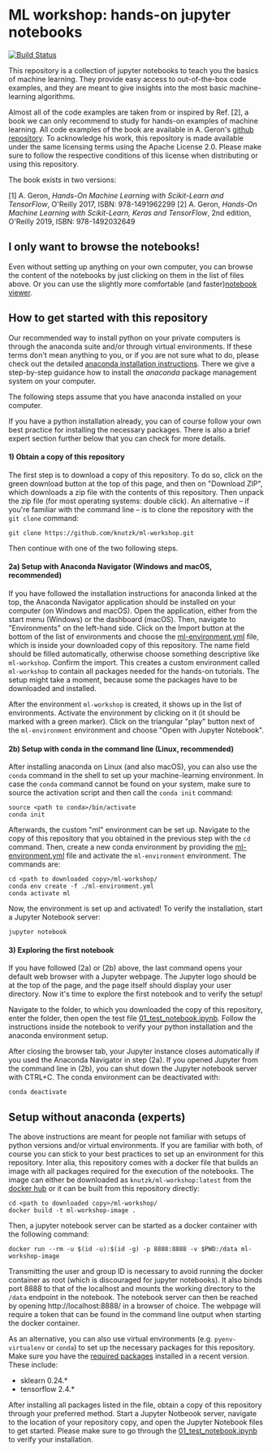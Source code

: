# ML workshop: hands-on jupyter notebooks

[![Build Status](https://travis-ci.org/knutzk/ml-workshop.svg?branch=master)](https://travis-ci.org/knutzk/ml-workshop)

This repository is a collection of jupyter notebooks to teach you the basics of
machine learning. They provide easy access to out-of-the-box code examples, and
they are meant to give insights into the most basic machine-learning algorithms.

Almost all of the code examples are taken from or inspired by Ref. [2], a book
we can only recommend to study for hands-on examples of machine learning. All
code examples of the book are available in A. Geron's [github
repository](https://github.com/ageron/handson-ml2). To acknowledge his work,
this repository is made available under the same licensing terms using the
Apache License 2.0. Please make sure to follow the respective conditions of this
license when distributing or using this repository.

The book exists in two versions:

[1] A. Geron, _Hands-On Machine Learning with Scikit-Learn and TensorFlow_, O'Reilly 2017, ISBN: 978-1491962299
[2] A. Geron, _Hands-On Machine Learning with Scikit-Learn, Keras and TensorFlow_, 2nd edition, O'Reilly 2019, ISBN: 978-1492032649


## I only want to browse the notebooks!

Even without setting up anything on your own computer, you can browse the
content of the notebooks by just clicking on them in the list of files above. Or
you can use the slightly more comfortable (and faster)[notebook
viewer](https://nbviewer.jupyter.org/github/knutzk/ml-workshop/).


## How to get started with this repository

Our recommended way to install python on your private computers is through the
anaconda suite and/or through virtual environments. If these terms don't mean
anything to you, or if you are not sure what to do, please check out the
detailed [anaconda installation instructions](INSTALLATION.md). There we give a
step-by-step guidance how to install the _anaconda_ package management system on
your computer.

The following steps assume that you have anaconda installed on your computer.

If you have a python installation already, you can of course follow your own
best practice for installing the necessary packages. There is also a brief
expert section further below that you can check for more details.



#### 1) Obtain a copy of this repository

The first step is to download a copy of this repository. To do so, click on the
green download button at the top of this page, and then on "Download ZIP", which
downloads a zip file with the contents of this repository. Then unpack the zip
file (for most operating systems: double click). An alternative – if you're
familiar with the command line – is to clone the repository with the `git clone`
command:

```
git clone https://github.com/knutzk/ml-workshop.git
```

Then continue with one of the two following steps.


#### 2a) Setup with Anaconda Navigator (Windows and macOS, recommended)

If you have followed the installation instructions for anaconda linked at the
top, the Anaconda Navigator application should be installed on your computer (on
Windows and macOS). Open the application, either from the start menu (Windows)
or the dashboard (macOS). Then, navigate to "Environments" on the left-hand
side. Click on the Import button at the bottom of the list of environments and
choose the [ml-environment.yml](ml-environment.yml) file, which is inside your
downloaded copy of this repository. The name field should be filled
automatically, otherwise choose something descriptive like `ml-workshop`.
Confirm the import. This creates a custom environment called `ml-workshop` to
contain all packages needed for the hands-on tutorials. The setup might take a
moment, because some the packages have to be downloaded and installed.

After the environment `ml-workshop` is created, it shows up in the list of
environments. Activate the environment by clicking on it (it should be marked
with a green marker). Click on the triangular "play" button next of the
`ml-environment` environment and choose "Open with Jupyter Notebook". 


#### 2b) Setup with conda in the command line (Linux, recommended)

After installing anaconda on Linux (and also macOS), you can also use the
`conda` command in the shell to set up your machine-learning environment. In
case the `conda` command cannot be found on your system, make sure to source the
activation script and then call the `conda init` command:

```
source <path to conda>/bin/activate
conda init
```

Afterwards, the custom "ml" environment can be set up. Navigate to the copy of
this repository that you obtained in the previous step with the `cd` command.
Then, create a new conda environment by providing the
[ml-environment.yml](ml-environment.yml) file and activate the `ml-environment`
environment. The commands are:

```
cd <path to downloaded copy>/ml-workshop/
conda env create -f ./ml-environment.yml
conda activate ml
```

Now, the environment is set up and activated! To verify the installation, start a
Jupyter Notebook server:

```
jupyter notebook
```


#### 3) Exploring the first notebook

If you have followed (2a) or (2b) above, the last command opens your default web
browser with a Jupyter webpage. The Jupyter logo should be at the top of the
page, and the page itself should display your user directory. Now it's time to
explore the first notebook and to verify the setup!

Navigate to the folder, to which you downloaded the copy of this repository,
enter the folder, then open the test file
[01_test_notebook.ipynb](01_test_notebook.ipynb). Follow the instructions inside
the notebook to verify your python installation and the anaconda environment
setup.

After closing the browser tab, your Jupyter instance closes automatically if you
used the Anaconda Navigator in step (2a). If you opened Jupyter from the command
line in (2b), you can shut down the Jupyter notebook server with CTRL+C. The
conda environment can be deactivated with:

```
conda deactivate
```


## Setup without anaconda (experts)

The above instructions are meant for people not familiar with setups of python
versions and/or virtual environments. If you are familiar with both, of course
you can stick to your best practices to set up an environment for this
repository. Inter alia, this repository comes with a docker file that builds an
image with all packages required for the execution of the notebooks. The image
can either be downloaded as `knutzk/ml-workshop:latest` from the [docker
hub](https://hub.docker.com/r/knutzk/ml-workshop) or it can be built from this
repository directly:

```
cd <path to downloaded copy>/ml-workshop/
docker build -t ml-workshop-image .
```

Then, a jupyter notebook server can be started as a docker container with the
following command:

```
docker run --rm -u $(id -u):$(id -g) -p 8888:8888 -v $PWD:/data ml-workshop-image
```

Transmitting the user and group ID is necessary to avoid running the docker
container as root (which is discouraged for jupyter notebooks). It also binds
port 8888 to that of the localhost and mounts the working directory to the
`/data` endpoint in the notebook. The notebook server can then be reached by
opening http://localhost:8888/ in a browser of choice. The webpage will require
a token that can be found in the command line output when starting the docker
container.

As an alternative, you can also use virtual environments (e.g.
`pyenv-virtualenv` or `conda`) to set up the necessary packages for this
repository. Make sure you have the [required packages](ml-environment.yml)
installed in a recent version. These include:

* sklearn 0.24.*
* tensorflow 2.4.*

After installing all packages listed in the file, obtain a copy of this
repository through your preferred method. Start a Jupyter Notbeook server,
navigate to the location of your repository copy, and open the Jupyter Notebook
files to get started. Please make sure to go through the
[01_test_notebook.ipynb](01_test_notebook.ipynb) to verify your installation.
